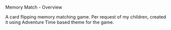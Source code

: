 Memory Match - Overview

A card flipping memory matching game.  Per request of my children, created it using Adventure Time based theme for the game.  
